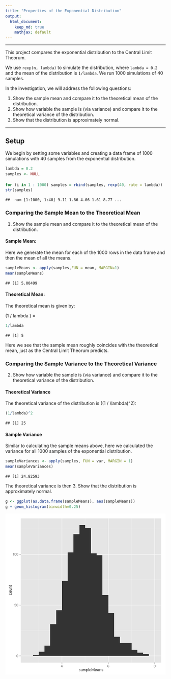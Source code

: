 ```yaml
---
title: "Properties of the Exponential Distribution"
output:
  html_document:
    keep_md: true
    mathjax: default
---
```

---

This project compares the exponential distribution to the Central Limit Theorum.

We use `rexp(n, lambda)` to simulate the distribution, where `lambda =
0.2` and the mean of the distribution is `1/lambda`. We run 1000
simulations of 40 samples.

In the investigation, we will address the following questions:

1. Show the sample mean and compare it to the theoretical mean of the distribution.
2. Show how variable the sample is (via variance) and compare it to the theoretical variance of the distribution.
3. Show that the distribution is approximately normal.

---
## Setup



We begin by setting some variables and creating a data frame of 1000
simulations with 40 samples from the exponential distribution.


```r
lambda = 0.2
samples <- NULL

for (i in 1 : 1000) samples = rbind(samples, rexp(40, rate = lambda))
str(samples)
```

```
##  num [1:1000, 1:40] 9.11 1.86 4.06 1.61 8.77 ...
```

### Comparing the Sample Mean to the Theoretical Mean

1. Show the sample mean and compare it to the theoretical mean of the distribution.

#### Sample Mean:

Here we generate the mean for each of the 1000 rows in the data frame
and then the mean of all the means.



```r
sampleMeans <- apply(samples,FUN = mean, MARGIN=1)
mean(sampleMeans)
```

```
## [1] 5.00499
```

#### Theoretical Mean:

The theoretical mean is given by:

\(1 / lambda \) =


```r
1/lambda
```

```
## [1] 5
```

Here we see that the sample mean roughly coincides with the
theoretical mean, just as the Central Limit Theorum predicts.

### Comparing the Sample Variance to the Theoretical Variance

2. Show how variable the sample is (via variance) and compare it to the theoretical variance of the distribution.

#### Theoretical Variance

The theoretical variance of the distribution is \((1 / \lambda)^2\):


```r
(1/lambda)^2
```

```
## [1] 25
```

#### Sample Variance

Similar to calculating the sample means above, here we calculated the
variance for all 1000 samples of the exponential distribution.


```r
sampleVariances <- apply(samples, FUN = var, MARGIN = 1)
mean(sampleVariances)
```

```
## [1] 24.82593
```

The theoretical variance is then
3. Show that the distribution is approximately normal.


```r
g <- ggplot(as.data.frame(sampleMeans), aes(sampleMeans))
g + geom_histogram(binwidth=0.25)
```

![plot of chunk unnamed-chunk-7](figure/unnamed-chunk-7-1.png) 
